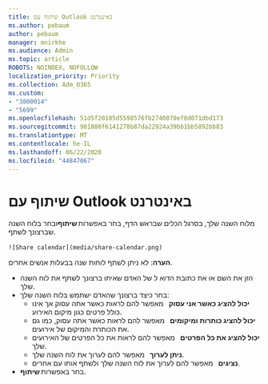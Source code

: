 ```yaml
---
title: שיתוף עם Outlook באינטרנט
ms.author: pebaum
author: pebaum
manager: mnirkhe
ms.audience: Admin
ms.topic: article
ROBOTS: NOINDEX, NOFOLLOW
localization_priority: Priority
ms.collection: Adm_O365
ms.custom:
- "3800014"
- "5699"
ms.openlocfilehash: 51d5f20105d5598576fb2740070ef8d071dbd173
ms.sourcegitcommit: 981880f6141278b87da22924a39bb1bb5892bb83
ms.translationtype: MT
ms.contentlocale: he-IL
ms.lasthandoff: 06/22/2020
ms.locfileid: "44847067"
---
```

# <a name="sharing-with-outlook-on-the-web"></a>שיתוף עם Outlook באינטרנט

מלוח השנה שלך, בסרגל הכלים שבראש הדף, בחר באפשרות **שיתוף**ובחר בלוח השנה שברצונך לשתף.

    ![Share calendar](media/share-calendar.png)

**הערה**: לא ניתן לשתף לוחות שנה בבעלות אנשים אחרים.

- הזן את השם או את כתובת הדוא ל של האדם שאיתו ברצונך לשתף את לוח השנה שלך.
- בחר כיצד ברצונך שהאדם ישתמש בלוח השנה שלך:
    - **יכול להציג כאשר אני עסוק**   מאפשר להם לראות כאשר אתה עסוק אך אינו כולל פרטים כגון מיקום האירוע.
    - **יכול להציג כותרות ומיקומים**   מאפשר להם לראות כאשר אתה עסוק, כמו גם את הכותרת והמיקום של אירועים.
    - **יכול להציג את כל הפרטים**   מאפשר להם לראות את כל הפרטים של האירועים שלך.
    - **ניתן לערוך**   מאפשר להם לערוך את לוח השנה שלך.
    - **נציגים**   מאפשר להם לערוך את לוח השנה שלך ולשתף אותו עם אחרים.
- בחר באפשרות **שיתוף**.
